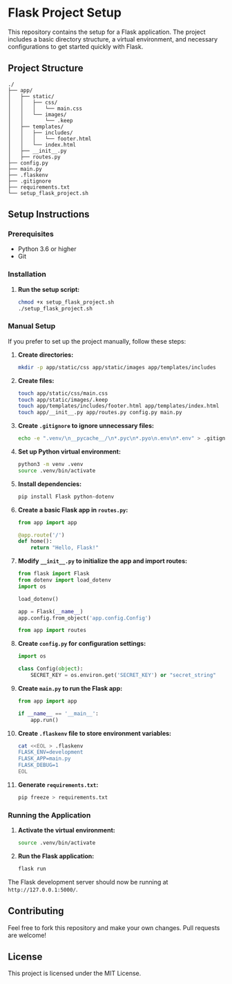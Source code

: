# Flask Project Setup

This repository contains the setup for a Flask application. The project includes a basic directory structure, a virtual environment, and necessary configurations to get started quickly with Flask.

## Project Structure

```plaintext
./
├── app/
│   ├── static/
│   │   ├── css/
│   │   │   └── main.css
│   │   └── images/
│   │       └── .keep
│   ├── templates/
│   │   ├── includes/
│   │   │   └── footer.html
│   │   └── index.html
│   ├── __init__.py
│   ├── routes.py
├── config.py
├── main.py
├── .flaskenv
├── .gitignore
├── requirements.txt
└── setup_flask_project.sh
```

## Setup Instructions

### Prerequisites

- Python 3.6 or higher
- Git

### Installation

1. **Run the setup script:**

   ```sh
   chmod +x setup_flask_project.sh
   ./setup_flask_project.sh
   ```

### Manual Setup

If you prefer to set up the project manually, follow these steps:

1. **Create directories:**

   ```sh
   mkdir -p app/static/css app/static/images app/templates/includes
   ```

2. **Create files:**

   ```sh
   touch app/static/css/main.css
   touch app/static/images/.keep
   touch app/templates/includes/footer.html app/templates/index.html
   touch app/__init__.py app/routes.py config.py main.py
   ```

3. **Create `.gitignore` to ignore unnecessary files:**

   ```sh
   echo -e ".venv/\n__pycache__/\n*.pyc\n*.pyo\n.env\n*.env" > .gitignore
   ```

4. **Set up Python virtual environment:**

   ```sh
   python3 -m venv .venv
   source .venv/bin/activate
   ```

5. **Install dependencies:**

   ```sh
   pip install Flask python-dotenv
   ```

6. **Create a basic Flask app in `routes.py`:**

   ```python
   from app import app

   @app.route('/')
   def home():
       return "Hello, Flask!"
   ```

7. **Modify `__init__.py` to initialize the app and import routes:**

   ```python
   from flask import Flask
   from dotenv import load_dotenv
   import os

   load_dotenv()

   app = Flask(__name__)
   app.config.from_object('app.config.Config')

   from app import routes
   ```

8. **Create `config.py` for configuration settings:**

   ```python
   import os

   class Config(object):
       SECRET_KEY = os.environ.get('SECRET_KEY') or "secret_string"
   ```

9. **Create `main.py` to run the Flask app:**

   ```python
   from app import app

   if __name__ == '__main__':
       app.run()
   ```

10. **Create `.flaskenv` file to store environment variables:**

    ```sh
    cat <<EOL > .flaskenv
    FLASK_ENV=development
    FLASK_APP=main.py
    FLASK_DEBUG=1
    EOL
    ```

11. **Generate `requirements.txt`:**

    ```sh
    pip freeze > requirements.txt
    ```

### Running the Application

1. **Activate the virtual environment:**

   ```sh
   source .venv/bin/activate
   ```

2. **Run the Flask application:**

   ```sh
   flask run
   ```

The Flask development server should now be running at `http://127.0.0.1:5000/`.

## Contributing

Feel free to fork this repository and make your own changes. Pull requests are welcome!

## License

This project is licensed under the MIT License.